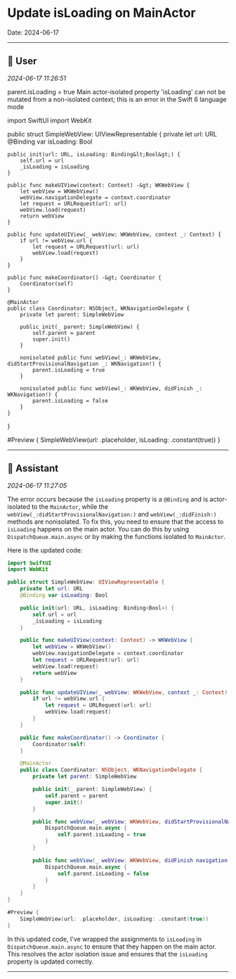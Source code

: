 # Update isLoading on MainActor

Date: 2024-06-17

---

## 👤 User
*2024-06-17 11:26:51*

parent.isLoading = true
Main actor-isolated property 'isLoading' can not be mutated from a non-isolated context; this is an error in the Swift 6 language mode

import SwiftUI
import WebKit

public struct SimpleWebView: UIViewRepresentable {
    private let url: URL
    @Binding var isLoading: Bool

    public init(url: URL, isLoading: Binding&lt;Bool&gt;) {
        self.url = url
        _isLoading = isLoading
    }

    public func makeUIView(context: Context) -&gt; WKWebView {
        let webView = WKWebView()
        webView.navigationDelegate = context.coordinator
        let request = URLRequest(url: url)
        webView.load(request)
        return webView
    }

    public func updateUIView(_ webView: WKWebView, context _: Context) {
        if url != webView.url {
            let request = URLRequest(url: url)
            webView.load(request)
        }
    }

    public func makeCoordinator() -&gt; Coordinator {
        Coordinator(self)
    }

    @MainActor
    public class Coordinator: NSObject, WKNavigationDelegate {
        private let parent: SimpleWebView

        public init(_ parent: SimpleWebView) {
            self.parent = parent
            super.init()
        }

        nonisolated public func webView(_: WKWebView, didStartProvisionalNavigation _: WKNavigation!) {
            parent.isLoading = true
        }

        nonisolated public func webView(_: WKWebView, didFinish _: WKNavigation!) {
            parent.isLoading = false
        }
    }
}

#Preview {
    SimpleWebView(url: .placeholder, isLoading: .constant(true))
}

---

## 🤖 Assistant
*2024-06-17 11:27:05*

The error occurs because the `isLoading` property is a `@Binding` and is actor-isolated to the `MainActor`, while the `webView(_:didStartProvisionalNavigation:)` and `webView(_:didFinish:)` methods are nonisolated. To fix this, you need to ensure that the access to `isLoading` happens on the main actor. You can do this by using `DispatchQueue.main.async` or by making the functions isolated to `MainActor`.

Here is the updated code:

```swift
import SwiftUI
import WebKit

public struct SimpleWebView: UIViewRepresentable {
    private let url: URL
    @Binding var isLoading: Bool

    public init(url: URL, isLoading: Binding<Bool>) {
        self.url = url
        _isLoading = isLoading
    }

    public func makeUIView(context: Context) -> WKWebView {
        let webView = WKWebView()
        webView.navigationDelegate = context.coordinator
        let request = URLRequest(url: url)
        webView.load(request)
        return webView
    }

    public func updateUIView(_ webView: WKWebView, context _: Context) {
        if url != webView.url {
            let request = URLRequest(url: url)
            webView.load(request)
        }
    }

    public func makeCoordinator() -> Coordinator {
        Coordinator(self)
    }

    @MainActor
    public class Coordinator: NSObject, WKNavigationDelegate {
        private let parent: SimpleWebView

        public init(_ parent: SimpleWebView) {
            self.parent = parent
            super.init()
        }

        public func webView(_ webView: WKWebView, didStartProvisionalNavigation navigation: WKNavigation!) {
            DispatchQueue.main.async {
                self.parent.isLoading = true
            }
        }

        public func webView(_ webView: WKWebView, didFinish navigation: WKNavigation!) {
            DispatchQueue.main.async {
                self.parent.isLoading = false
            }
        }
    }
}

#Preview {
    SimpleWebView(url: .placeholder, isLoading: .constant(true))
}
```

In this updated code, I've wrapped the assignments to `isLoading` in `DispatchQueue.main.async` to ensure that they happen on the main actor. This resolves the actor isolation issue and ensures that the `isLoading` property is updated correctly.

---
